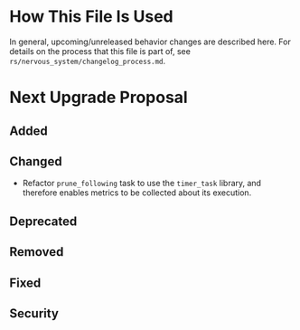 # How This File Is Used

In general, upcoming/unreleased behavior changes are described here. For details
on the process that this file is part of, see
`rs/nervous_system/changelog_process.md`.


# Next Upgrade Proposal

## Added

## Changed

* Refactor `prune_following` task to use the `timer_task` library, and therefore enables metrics to
  be collected about its execution.

## Deprecated

## Removed

## Fixed

## Security
